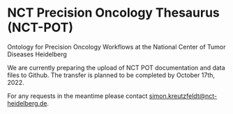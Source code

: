 # NCT Precision Oncology Thesaurus (NCT-POT)
Ontology for Precision Oncology Workflows at the National Center of Tumor Diseases Heidelberg

We are currently preparing the upload of NCT POT documentation and data files to Github. The transfer is planned to be completed by October 17th, 2022.

For any requests in the meantime please contact simon.kreutzfeldt@nct-heidelberg.de.
